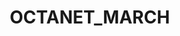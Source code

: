 # OCTANET_MARCH
<!DOCTYPE html>
<html lang="en">
<head>
    <meta charset="UTF-8">
    <meta name="viewport" content="width=device-width, initial-scale=1.0">
    <title>Your Project Landing Page</title>
    <style>
        /* Reset default margin and padding */
        * {
            margin: 0;
            padding: 0;
            box-sizing: border-box;
        }
        
        /* Set background image */
        body {
            background-image: url(https://wallpaperset.com/w/full/0/7/b/259757.jpg);
            background-repeat: no-repeat;
            background-position: center;
            background-size: cover;
            opacity: 1;
            backdrop-filter: blur(4px);
        }

        /* Style the header */
        header {
            color: #be2bbe;
            padding: 25px;
            text-align: center;
            font-size: 25px;
        }
        marquee{
            color: darkblue;
        }

        /* Style the main content */
        main {
            padding: 25px;
            border:none;
        }

        /* Style the hero section */
        .hero {
            text-align: center;
            rmargin-top: 50px;
        }

        .hero h2 {
            font-size: 35px;
            margin-bottom: 20px;
            margin-top: 20px;
        }

        .hero p {
            font-size: 18px;
            margin-bottom: 30px;
        }

        /* Style the call-to-action button */
        .cta-button {
            display: inline-block;
            padding: 12px 24px;
            background-color: #3d45e1;
            color:black;
            text-decoration: none;
            border-radius: 50px;
            cursor: pointer;
        }

        .cta-button:hover {
            background-color: #dce1af;
            color:rgb(20, 12, 106);
        }

        footer {
            margin-top: 400px;
            text-align: center;
            color: white;
        }

        /* Style the navigation */
        nav ul {
            list-style-type: none;
            text-align: center;
        }

        nav ul li {
            display: inline-block;
            margin: 0 10px;
        }

        nav a {
            color: rgb(188, 21, 113);
            text-decoration: none;
        }

        nav a:hover {
            color:rgb(43, 15, 126);
        }
    </style>
</head>
<body>
    <header>
        <h1><strong>My Project</strong></h1>
        <marquee direction="left" ><i>!!!!About My Project!!!!</i></marquee>
    </header>
    <nav>
        <ul>
            <li><a href="#">Home</a></li>
            <li><a href="#">Blog</a></li> 
            <li><a href="#">About Us</a></li>
            <li><a href="#">Contact Us</a></li>
            <li><a href="#">Sign Up</a></li>
            <li><a href="#">Login</a></li>
        </ul>
    </nav>
    <main>
        <section class="hero">
            <h2>Welcome to My Project</h2><br><br>
            <p><i>Discover how our project can solve your problems.</i></p>
            <button class="cta-button" onclick="showAlert()">Get Started</button>
            <script>
                function showAlert() {
                    alert("Thank You For Visiting.");
                }
            </script>
        </section>
    </main>
    <footer>
        <p>&copy; <i>All Rights are Reserved</i></p>
    </footer>
</body>
</html>

